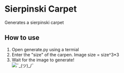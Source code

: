 # Sierpinski Carpet
Generates a sierpinski carpet

## How to use
1. Open generate.py using a termial
2. Enter the "size" of the carpen. Image size = size^3*3
3. Wait for the image to generate!  
![¯\_(ツ)_/¯ ](https://user-images.githubusercontent.com/71790328/146392749-2aa6b1bb-3d59-4c10-a41f-308b2d200a65.png)
